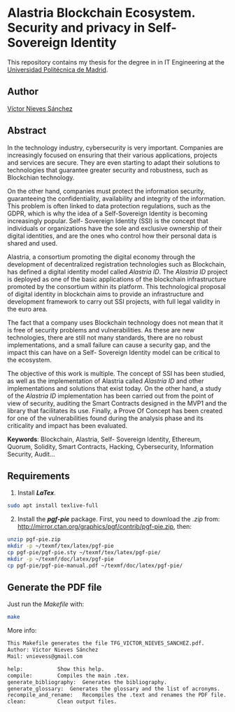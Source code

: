# Alastria Blockchain Ecosystem. Security and privacy in Self-Sovereign Identity
This repository contains my thesis for the degree in in IT Engineering at the [Universidad Politécnica de Madrid](http://www.upm.es/internacional).

## Author
[Víctor Nieves Sánchez](https://www.linkedin.com/in/victor-nieves-s%C3%A1nchez/)

## Abstract
In the technology industry, cybersecurity is very important.  Companies are increasingly focused on ensuring that their various applications, projects and services are secure.  They are even starting to adapt their solutions to technologies that guarantee greater security and robustness, such as Blockchian technology.

On the other hand, companies must protect the information security, guaranteeing the confidentiality, availability and integrity of the information. This problem is often linked to data protection regulations, such as the GDPR, which is why the idea of a Self-Sovereign Identity is becoming increasingly popular. Self-
Sovereign Identity (SSI) is the concept that individuals or organizations have the sole and exclusive ownership of their digital identities, and are the ones who control how their personal data is shared and used.

Alastria, a consortium promoting the digital economy through the development of decentralized registration technologies such as Blockchain, has defined a digital identity model called _Alastria ID_. The _Alastria ID_ project is deployed as one of the basic applications of the blockchain infrastructure promoted by the consortium within its platform.  This technological proposal of digital identity in blockchain aims to provide an infrastructure and development framework to carry out SSI projects, with full legal validity in the euro area.

The fact that a company uses Blockchain technology does not mean that it is free of security problems and vulnerabilities.  As these are new technologies, there are still not many standards, there are no robust implementations, and a small failure can cause a security gap, and the impact this can have on a Self-
Sovereign Identity model can be critical to the ecosystem.

The objective of this work is multiple. The concept of SSI has been studied, as well as the implementation of Alastria called _Alastria ID_ and other implementations and solutions that exist today. On the other hand, a study of the _Alastria ID_ implementation has been carried out from the point of view of security, auditing the Smart Contracts designed in the MVP1 and the library that facilitates its use. Finally, a Prove Of Concept has been created for one of the vulnerabilities found during the analysis phase and its criticality and impact has been evaluated.

**Keywords**: Blockchain, Alastria, Self-
Sovereign Identity, Ethereum, Quorum, Solidity, Smart Contracts, Hacking, Cybersecurity, Information Security, Audit...

## Requirements
1. Install **_LaTex_**.
```bash
sudo apt install texlive-full
```
2. Install the **_pgf-pie_** package.
First, you need to download the _.zip_ from: http://mirror.ctan.org/graphics/pgf/contrib/pgf-pie.zip, then:
```bash
unzip pgf-pie.zip
mkdir -p ~/texmf/tex/latex/pgf-pie
cp pgf-pie/pgf-pie.sty ~/texmf/tex/latex/pgf-pie/
mkdir -p ~/texmf/doc/latex/pgf-pie
cp pgf-pie/pgf-pie-manual.pdf ~/texmf/doc/latex/pgf-pie/
```

## Generate the PDF file
Just run the _Makefile_ with:

```bash
make
```
More info:
```bash
This Makefile generates the file TFG_VICTOR_NIEVES_SANCHEZ.pdf.
Author: Víctor Nieves Sánchez
Mail: vnievess@gmail.com

help:			Show this help.
compile: 		Compiles the main .tex.
generate_bibliography:	Generates the bibliography. 
generate_glossary:	Generates the glossary and the list of acronyms.
recompile_and_rename:	Recompiles the .text and renames the PDF file.
clean:			Clean output files.
```
